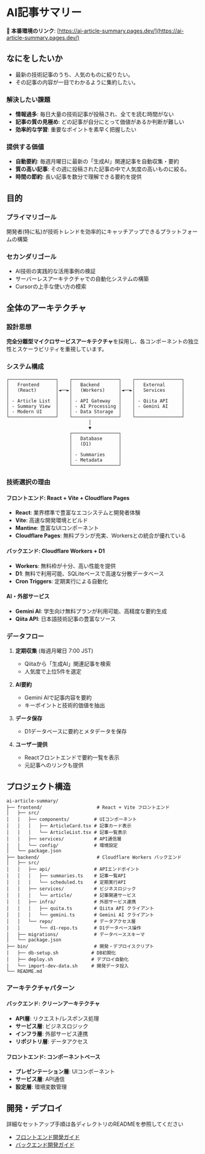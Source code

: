 # AI記事サマリー

**🚀 本番環境のリンク**: [https://ai-article-summary.pages.dev/](https://ai-article-summary.pages.dev/)

## なにをしたいか

- 最新の技術記事のうち、人気のものに絞りたい。
- その記事の内容が一目でわかるように集約したい。


### 解決したい課題

- **情報過多**: 毎日大量の技術記事が投稿され、全てを読む時間がない
- **記事の質の見極め**: どの記事が自分にとって価値があるか判断が難しい
- **効率的な学習**: 重要なポイントを素早く把握したい

### 提供する価値

- **自動要約**: 毎週月曜日に最新の「生成AI」関連記事を自動収集・要約
- **質の高い記事**: その週に投稿された記事の中で人気度の高いものに絞る。
- **時間の節約**: 長い記事を数分で理解できる要約を提供

## 目的

### プライマリゴール
開発者(特に私)が技術トレンドを効率的にキャッチアップできるプラットフォームの構築

### セカンダリゴール
- AI技術の実践的な活用事例の検証
- サーバーレスアーキテクチャでの自動化システムの構築
- Cursorの上手な使い方の模索

## 全体のアーキテクチャ

### 設計思想
**完全分離型マイクロサービスアーキテクチャ**を採用し、各コンポーネントの独立性とスケーラビリティを重視しています。

### システム構成

```
┌─────────────────┐    ┌─────────────────┐    ┌─────────────────┐
│   Frontend      │    │   Backend       │    │   External      │
│   (React)       │◄──►│   (Workers)     │◄──►│   Services      │
│                 │    │                 │    │                 │
│ - Article List  │    │ - API Gateway   │    │ - Qiita API     │
│ - Summary View  │    │ - AI Processing │    │ - Gemini AI     │
│ - Modern UI     │    │ - Data Storage  │    │                 │
└─────────────────┘    └─────────────────┘    └─────────────────┘
                              │
                              ▼
                       ┌─────────────────┐
                       │   Database      │
                       │   (D1)          │
                       │                 │
                       │ - Summaries     │
                       │ - Metadata      │
                       └─────────────────┘
```

### 技術選択の理由

#### フロントエンド: React + Vite + Cloudflare Pages
- **React**: 業界標準で豊富なエコシステムと開発者体験
- **Vite**: 高速な開発環境とビルド
- **Mantine**: 豊富なUIコンポーネント
- **Cloudflare Pages**: 無料プランが充実、Workersとの統合が優れている

#### バックエンド: Cloudflare Workers + D1
- **Workers**: 無料枠が十分、高い性能を提供
- **D1**: 無料で利用可能、SQLiteベースで高速な分散データベース
- **Cron Triggers**: 定期実行による自動化

#### AI・外部サービス
- **Gemini AI**: 学生向け無料プランが利用可能、高精度な要約生成
- **Qiita API**: 日本語技術記事の豊富なソース

### データフロー

1. **定期収集** (毎週月曜日 7:00 JST)
   - Qiitaから「生成AI」関連記事を検索
   - 人気度で上位5件を選定

2. **AI要約**
   - Gemini AIで記事内容を要約
   - キーポイントと技術的価値を抽出

3. **データ保存**
   - D1データベースに要約とメタデータを保存

4. **ユーザー提供**
   - Reactフロントエンドで要約一覧を表示
   - 元記事へのリンクも提供

## プロジェクト構造

```
ai-article-summary/
├── frontend/                    # React + Vite フロントエンド
│   ├── src/
│   │   ├── components/         # UIコンポーネント
│   │   │   ├── ArticleCard.tsx # 記事カード表示
│   │   │   └── ArticleList.tsx # 記事一覧表示
│   │   ├── services/           # API通信層
│   │   └── config/             # 環境設定
│   └── package.json
├── backend/                     # Cloudflare Workers バックエンド
│   ├── src/
│   │   ├── api/                # APIエンドポイント
│   │   │   ├── summaries.ts    # 記事一覧API
│   │   │   └── scheduled.ts    # 定期実行API
│   │   ├── services/           # ビジネスロジック
│   │   │   └── article/        # 記事関連サービス
│   │   ├── infra/              # 外部サービス連携
│   │   │   ├── quita.ts        # Qiita API クライアント
│   │   │   └── gemini.ts       # Gemini AI クライアント
│   │   └── repo/               # データアクセス層
│   │       └── d1-repo.ts      # D1データベース操作
│   ├── migrations/             # データベーススキーマ
│   └── package.json
├── bin/                        # 開発・デプロイスクリプト
│   ├── db-setup.sh            # DB初期化
│   ├── deploy.sh              # デプロイ自動化
│   └── import-dev-data.sh     # 開発データ投入
└── README.md
```

### アーキテクチャパターン

#### バックエンド: クリーンアーキテクチャ
- **API層**: リクエスト/レスポンス処理
- **サービス層**: ビジネスロジック
- **インフラ層**: 外部サービス連携
- **リポジトリ層**: データアクセス

#### フロントエンド: コンポーネントベース
- **プレゼンテーション層**: UIコンポーネント
- **サービス層**: API通信
- **設定層**: 環境変数管理

## 開発・デプロイ

詳細なセットアップ手順は各ディレクトリのREADMEを参照してください

- [フロントエンド開発ガイド](./frontend/README.md)
- [バックエンド開発ガイド](./backend/README.md)
